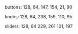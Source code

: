 buttons:
128, 64,
147, 154,
21, 90

knobs:
128, 64,
238, 159,
110, 95

sliders:
128, 64
229, 261
101, 197
